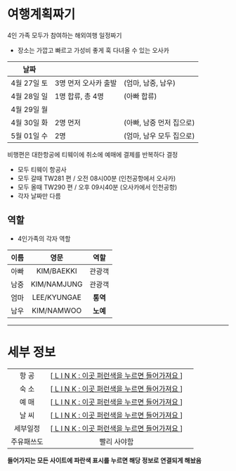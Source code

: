 # 여행계획짜기


4인 가족 모두가 참여하는 해외여행 일정짜기

* 장소는 가깝고 빠르고 가성비 좋게 훅 다녀올 수 있는 오사카

| 날짜 |  |  |
|:---:|:---|:---|
| 4월 27일 토 | 3명 먼저 오사카 출발 | (엄마, 남중, 남우)
| 4월 28일 일 | 1명 합류, 총 4명 | (아빠 합류)
| 4월 29일 월 |  |
| 4월 30일 화 | 2명 먼저 | (아빠, 남중 먼저 집으로)
| 5월 01일 수 | 2명 | (엄마, 남우 모두 집으로)

비행편은 대한항공에 티웨이에 취소에 예매에 결제를 반복하다 결정

* 모두 티웨이 항공사 
* 모두 갈때 TW281 편 / 오전 08시00분 (인천공항에서 오사카)
* 모두 올때 TW290 편 / 오후 09시40분 (오사카에서 인천공항)
* 각자 날짜만 다름


## 역할

* 4인가족의 각자 역할

| 이름 | 영문 | 역할 |
|:---:|:---:|:---:|
| 아빠 | KIM/BAEKKI | 관광객 |
| 남중 | KIM/NAMJUNG | 관광객 |
| 엄마 | LEE/KYUNGAE | **통역** |
| 남우 | KIM/NAMWOO | **노예** |


---

# 세부 정보

|  |  |  |
|:---:|:---:|:---:|
| 항   공 | [[ L I N K : 이곳 퍼런색을 누르면 들어가져요 ](./2019_OSAKA_flight.md) ] |  |
| 숙   소 | [[ L I N K : 이곳 퍼런색을 누르면 들어가져요 ](./2019_OSAKA_stay.md) ] |  |
| 예   매 | [[ L I N K : 이곳 퍼런색을 누르면 들어가져요 ](./2019_OSAKA_booking.md) ] |  |
| 날   씨 | [[ L I N K : 이곳 퍼런색을 누르면 들어가져요 ](./2019_OSAKA_weather.md) ] |  |
| 세부일정 | [[ L I N K : 이곳 퍼런색을 누르면 들어가져요 ](./st.md) ] |  |
| 주유패쓰도 | 빨리 사야함  |  |

**들어가지는 모든 사이트에 파란색 표시를 누르면 해당 정보로 연결되게 해놨음**


